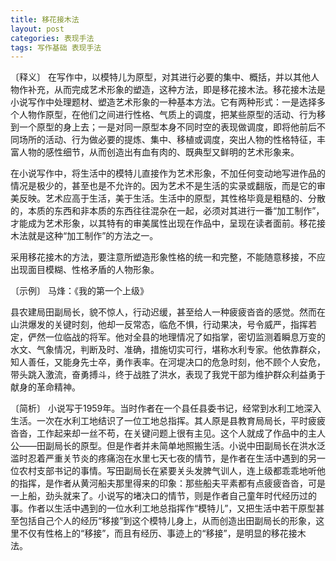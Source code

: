 ```yaml
---
title: 移花接木法
layout: post
categories: 表现手法
tags: 写作基础 表现手法
---
```


〔释义〕 在写作中，以模特儿为原型，对其进行必要的集中、概括，并以其他人物作补充，从而完成艺术形象的塑造，这种方法，即是移花接木法。移花接木法是小说写作中处理题材、塑造艺术形象的一种基本方法。它有两种形式：一是选择多个人物作原型，在他们之间进行性格、气质上的调度，把某些原型的活动、行为移到一个原型的身上去；一是对同一原型本身不同时空的表现做调度，即将他前后不同场所的活动、行为做必要的提炼、集中、移植或调度，突出人物的性格特征，丰富人物的感性细节，从而创造出有血有肉的、既典型又鲜明的艺术形象来。

在小说写作中，将生活中的模特儿直接作为艺术形象，不加任何变动地写进作品的情况是极少的，甚至也是不允许的。因为艺术不是生活的实录或翻版，而是它的审美反映。艺术应高于生活，美于生活。生活中的原型，其性格毕竟是粗糙的、分散的，本质的东西和非本质的东西往往混杂在一起，必须对其进行一番“加工制作”，才能成为艺术形象，以其特有的审美属性出现在作品中，呈现在读者面前。移花接木法就是这种“加工制作”的方法之一。

采用移花接木的方法，要注意所塑造形象性格的统一和完整，不能随意移接，不应出现面目模糊、性格矛盾的人物形象。

〔示例〕 马烽：《我的第一个上级》

县农建局田副局长，貌不惊人，行动迟缓，甚至给人一种疲疲沓沓的感觉。然而在山洪爆发的关键时刻，他却一反常态，临危不惧，行动果决，号令威严，指挥若定，俨然一位临战的将军。他对全县的地理情况了如指掌，密切监测着瞬息万变的水文、气象情况，判断及时、准确，措施切实可行，堪称水利专家。他依靠群众，知人善任，又能身先士卒，勇作表率。在河堤决口的危急时刻，他不顾个人安危，带头跳入激流，奋勇搏斗，终于战胜了洪水，表现了我党干部为维护群众利益勇于献身的革命精神。

〔简析〕 小说写于1959年。当时作者在一个县任县委书记，经常到水利工地深入生活。一次在水利工地结识了一位工地总指挥。其人原是县教育局局长，平时疲疲沓沓，工作起来却一丝不苟，在关键问题上很有主见。这个人就成了作品中的主人公——田副局长的原型。但是作者并未简单地照搬生活。小说中田副局长在洪水泛滥时忍着严重关节炎的疼痛泡在水里七天七夜的情节，是作者在生活中遇到的另一位农村支部书记的事情。写田副局长在紧要关头发脾气训人，连上级都乖乖地听他的指挥，是作者从黄河船夫那里得来的印象：那些船夫平素都有点疲疲沓沓，可是一上船，劲头就来了。小说写的堵决口的情节，则是作者自己童年时代经历过的事。作者以生活中遇到的一位水利工地总指挥作“模特儿”，又把生活中若干原型甚至包括自己个人的经历“移接”到这个模特儿身上，从而创造出田副局长的形象，这里不仅有性格上的“移接”，而且有经历、事迹上的“移接”，是明显的移花接木法。 